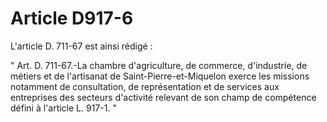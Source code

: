 # Article D917-6

L'article D. 711-67 est ainsi rédigé :

" Art. D. 711-67.-La chambre d'agriculture, de commerce, d'industrie, de métiers et de l'artisanat de Saint-Pierre-et-Miquelon exerce les missions notamment de consultation, de représentation et de services aux entreprises des secteurs d'activité relevant de son champ de compétence défini à l'article L. 917-1. "
